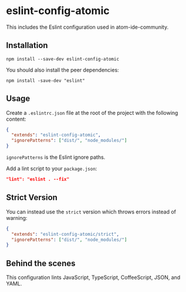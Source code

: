 # eslint-config-atomic

This includes the Eslint configuration used in atom-ide-community.

## Installation
```
npm install --save-dev eslint-config-atomic
```

You should also install the peer dependencies:
```
npm install -save-dev "eslint"
```

## Usage
Create a `.eslintrc.json` file at the root of the project with the following content:
```json
{
  "extends": "eslint-config-atomic",
  "ignorePatterns": ["dist/", "node_modules/"]
}
```
`ignorePatterns` is the Eslint ignore paths.


Add a lint script to your `package.json`:
```json
"lint": "eslint . --fix"
```

## Strict Version
You can instead use the `strict` version which throws errors instead of warning:
```json
{
  "extends": "eslint-config-atomic/strict",
  "ignorePatterns": ["dist/", "node_modules/"]
}
```

## Behind the scenes

This configuration lints JavaScript, TypeScript, CoffeeScript, JSON, and YAML.
